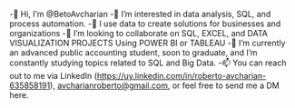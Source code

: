 -👋 Hi, I’m @BetoAvcharian
-👀 I’m interested in data analysis, SQL, and process automation.
-🎈 I use data to create solutions for businesses and organizations
-🤝 I’m looking to collaborate on SQL, EXCEL, and DATA VISUALIZATION PROJECTS Using POWER BI or TABLEAU
-🌱 I’m currently an advanced public accounting student, soon to graduate, and I’m constantly studying topics related to SQL and Big Data.
-📫 You can reach out to me via LinkedIn (https://uy.linkedin.com/in/roberto-avcharian-635858191), avcharianroberto@gmail.com, or feel free to send me a DM here.

